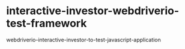 # interactive-investor-webdriverio-test-framework
webdriverio-interactive-investor-to-test-javascript-application
